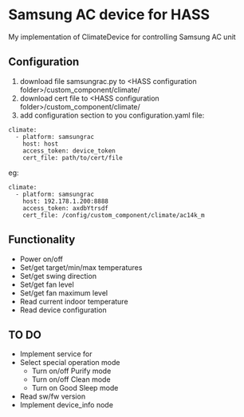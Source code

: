 # Samsung AC device for HASS
My implementation of ClimateDevice for controlling Samsung AC unit

## Configuration
1. download file samsungrac.py to \<HASS configuration folder\>/custom_component/climate/
2. download cert file to \<HASS configuration folder\>/custom_component/climate/
3. add configuration section to you configuration.yaml file:
```
climate:
  - platform: samsungrac
    host: host
    access_token: device_token
    cert_file: path/to/cert/file
```
eg:
```
climate:
  - platform: samsungrac
    host: 192.178.1.200:8888
    access_token: axdbYtrsdf
    cert_file: /config/custom_component/climate/ac14k_m
```
## Functionality
* Power on/off
* Set/get target/min/max temperatures
* Set/get swing direction
* Set/get fan level
* Set/get fan maximum level
* Read current indoor temperature
* Read device configuration
## TO DO
* Implement service for
* Select special operation mode
   * Turn on/off Purify mode
   * Turn on/off Clean mode
   * Turn on Good Sleep mode
* Read sw/fw version
* Implement device_info node
